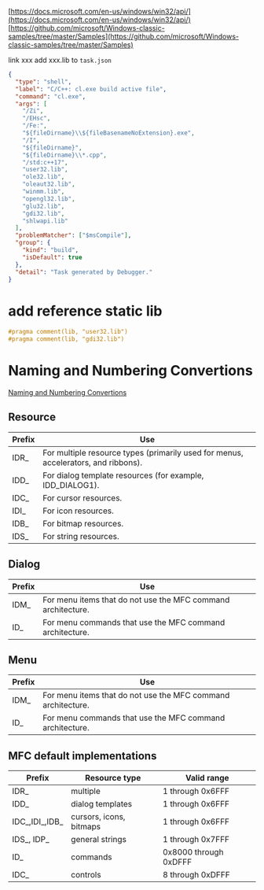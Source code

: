 [https://docs.microsoft.com/en-us/windows/win32/api/](https://docs.microsoft.com/en-us/windows/win32/api/)
[https://github.com/microsoft/Windows-classic-samples/tree/master/Samples](https://github.com/microsoft/Windows-classic-samples/tree/master/Samples)

link xxx
add xxx.lib to `task.json`

```json
{
  "type": "shell",
  "label": "C/C++: cl.exe build active file",
  "command": "cl.exe",
  "args": [
    "/Zi",
    "/EHsc",
    "/Fe:",
    "${fileDirname}\\${fileBasenameNoExtension}.exe",
    "/I",
    "${fileDirname}",
    "${fileDirname}\\*.cpp",
    "/std:c++17",
    "user32.lib",
    "ole32.lib",
    "oleaut32.lib",
    "winmm.lib",
    "opengl32.lib",
    "glu32.lib",
    "gdi32.lib",
    "shlwapi.lib"
  ],
  "problemMatcher": ["$msCompile"],
  "group": {
    "kind": "build",
    "isDefault": true
  },
  "detail": "Task generated by Debugger."
}
```

# add reference static lib
```cpp
#pragma comment(lib, "user32.lib")
#pragma comment(lib, "gdi32.lib")
```

# Naming and Numbering Convertions

[Naming and Numbering Convertions](https://learn.microsoft.com/en-us/cpp/mfc/tn020-id-naming-and-numbering-conventions?view=msvc-170)

## Resource

| Prefix | Use                                                                                |
| ------ | ---------------------------------------------------------------------------------- |
| IDR\_  | For multiple resource types (primarily used for menus, accelerators, and ribbons). |
| IDD\_  | For dialog template resources (for example, IDD_DIALOG1).                          |
| IDC\_  | For cursor resources.                                                              |
| IDI\_  | For icon resources.                                                                |
| IDB\_  | For bitmap resources.                                                              |
| IDS\_  | For string resources.                                                              |

## Dialog

| Prefix | Use                                                          |
| ------ | ------------------------------------------------------------ |
| IDM\_  | For menu items that do not use the MFC command architecture. |
| ID\_   | For menu commands that use the MFC command architecture.     |

## Menu

| Prefix | Use                                                          |
| ------ | ------------------------------------------------------------ |
| IDM\_  | For menu items that do not use the MFC command architecture. |
| ID\_   | For menu commands that use the MFC command architecture.     |

## MFC default implementations

| Prefix            | Resource type           | Valid range           |
| ----------------- | ----------------------- | --------------------- |
| IDR\_             | multiple                | 1 through 0x6FFF      |
| IDD\_             | dialog templates        | 1 through 0x6FFF      |
| IDC\_,IDI\_,IDB\_ | cursors, icons, bitmaps | 1 through 0x6FFF      |
| IDS\_, IDP\_      | general strings         | 1 through 0x7FFF      |
| ID\_              | commands                | 0x8000 through 0xDFFF |
| IDC\_             | controls                | 8 through 0xDFFF      |
